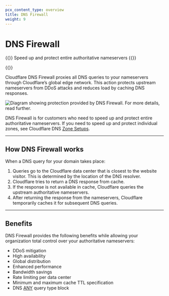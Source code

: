 ```yaml
---
pcx_content_type: overview
title: DNS Firewall
weight: 9
---
```


# DNS Firewall

{{<description>}}
Speed up and protect entire authoritative nameservers
{{</description>}}

{{<plan type="ent-add-on">}}

Cloudflare DNS Firewall proxies all DNS queries to your nameservers through Cloudflare’s global edge network. This action protects upstream nameservers from DDoS attacks and reduces load by caching DNS responses.

![Diagram showing protection provided by DNS Firewall. For more details, read further.](/dns/static/dns-firewall-overview.png)

DNS Firewall is for customers who need to speed up and protect entire authoritative nameservers. If you need to speed up and protect individual zones, see Cloudflare DNS [Zone Setups](/dns/zone-setups).

---

## How DNS Firewall works

When a DNS query for your domain takes place:

1. Queries go to the Cloudflare data center that is closest to the website visitor. This is determined by the location of the DNS resolver.
2. Cloudflare tries to return a DNS response from cache.
3. If the response is not available in cache, Cloudflare queries the upstream authoritative nameservers.
4. After returning the response from the nameservers, Cloudflare temporarily caches it for subsequent DNS queries.

---

## Benefits

DNS Firewall provides the following benefits while allowing your organization total control over your authoritative nameservers:

* DDoS mitigation
* High availability
* Global distribution
* Enhanced performance
* Bandwidth savings
* Rate limiting per data center
* Minimum and maximum cache TTL specification
* DNS [ANY](https://datatracker.ietf.org/doc/html/rfc8482) query type block